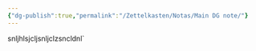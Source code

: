 ```yaml
---
{"dg-publish":true,"permalink":"/Zettelkasten/Notas/Main DG note/"}
---
```


snljhlsjcljsnljclzsncldnl`